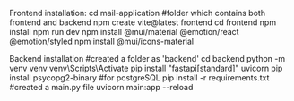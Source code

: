 Frontend installation:
cd mail-application #folder which contains both frontend and backend
npm create vite@latest frontend
cd frontend
npm install
npm run dev
npm install @mui/material @emotion/react @emotion/styled 
npm install @mui/icons-material

Backend installation
#created a folder as 'backend'
cd backend
python -m venv venv
venv\Scripts\Activate 
pip install "fastapi[standard]" uvicorn 
pip install psycopg2-binary #for postgreSQL
pip install -r requirements.txt
#created a main.py file
uvicorn main:app --reload 
